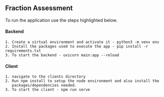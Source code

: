## Fraction Assessment

To run the application use the steps highlighted below.

#### Backend
    1. Create a virtual environment and activate it - python3 -m venv env
    2. Install the packages used to execute the app - pip install -r requirements.txt
    3. To start the backend - uvicorn main:app --reload


#### Client
    1. navigate to the clients directory
    2. Run npm install to setup the node environment and also install the 
       packages/dependencies needed.
    3. To start the client - npm run serve